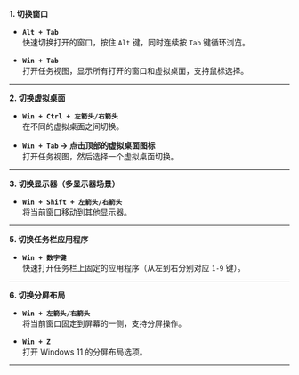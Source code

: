 **1. 切换窗口**
- **`Alt + Tab`**  
  快速切换打开的窗口，按住 `Alt` 键，同时连续按 `Tab` 键循环浏览。

- **`Win + Tab`**  
  打开任务视图，显示所有打开的窗口和虚拟桌面，支持鼠标选择。

---

**2. 切换虚拟桌面**
- **`Win + Ctrl + 左箭头/右箭头`**  
  在不同的虚拟桌面之间切换。

- **`Win + Tab` → 点击顶部的虚拟桌面图标**  
  打开任务视图，然后选择一个虚拟桌面切换。

---

**3. 切换显示器（多显示器场景）**
- **`Win + Shift + 左箭头/右箭头`**  
  将当前窗口移动到其他显示器。

---

**5. 切换任务栏应用程序**
- **`Win + 数字键`**  
  快速打开任务栏上固定的应用程序（从左到右分别对应 `1-9` 键）。

---

**6. 切换分屏布局**
- **`Win + 左箭头/右箭头`**  
  将当前窗口固定到屏幕的一侧，支持分屏操作。

- **`Win + Z`**  
  打开 Windows 11 的分屏布局选项。

---
